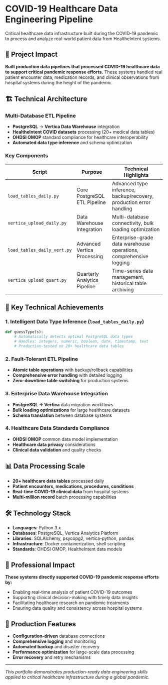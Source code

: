 # COVID-19 Healthcare Data Engineering Pipeline

Critical healthcare data infrastructure built during the COVID-19 pandemic to process and analyze real-world patient data from HealtheIntent systems.

## 🎯 Project Impact

**Built production data pipelines that processed COVID-19 healthcare data to support critical pandemic response efforts.** These systems handled real patient encounter data, medication records, and clinical observations from hospital systems during the height of the pandemic.

## 🏗️ Technical Architecture

### Multi-Database ETL Pipeline
- **PostgreSQL** → **Vertica Data Warehouse** integration
- **HealtheIntent COVID datasets** processing (20+ medical data tables)
- **OHDSI OMOP** standard compliance for healthcare interoperability
- **Automated data type inference** and schema optimization

### Key Components

| Script | Purpose | Technical Highlights |
|--------|---------|---------------------|
| `load_tables_daily.py` | Core PostgreSQL ETL Pipeline | Advanced type inference, backup/recovery, production error handling |
| `vertica_upload_daily.py` | Data Warehouse Integration | Multi-database connectivity, bulk loading optimization |
| `load_tables_daily_vert.py` | Advanced Vertica Processing | Enterprise-grade data warehouse operations, comprehensive logging |
| `vertica_upload_quart.py` | Quarterly Analytics Pipeline | Time-series data management, historical table archiving |

## 🚀 Key Technical Achievements

### 1. **Intelligent Data Type Inference** (`load_tables_daily.py`)
```python
def guessType(s):
    # Automatically detects optimal PostgreSQL data types
    # Handles: integers, numeric, boolean, date, timestamp, text
    # Production-tested on 20+ healthcare data tables
```

### 2. **Fault-Tolerant ETL Pipeline**
- **Atomic table operations** with backup/rollback capabilities
- **Comprehensive error handling** with detailed logging
- **Zero-downtime table switching** for production systems

### 3. **Enterprise Data Warehouse Integration**
- **PostgreSQL → Vertica** data migration workflows
- **Bulk loading optimizations** for large healthcare datasets
- **Schema translation** between database systems

### 4. **Healthcare Data Standards Compliance**
- **OHDSI OMOP** common data model implementation
- **Healthcare data privacy** considerations
- **Clinical data validation** and quality checks

## 📊 Data Processing Scale

- **20+ healthcare data tables** processed daily
- **Patient encounters, medications, procedures, conditions**
- **Real-time COVID-19 clinical data** from hospital systems
- **Multi-million record** batch processing capabilities

## 🛠️ Technology Stack

- **Languages**: Python 3.x
- **Databases**: PostgreSQL, Vertica Analytics Platform
- **Libraries**: SQLAlchemy, psycopg2, vertica-python, pandas
- **Infrastructure**: Docker containerization, shell scripting
- **Standards**: OHDSI OMOP, HealtheIntent data models

## 💼 Professional Impact

**These systems directly supported COVID-19 pandemic response efforts by:**
- Enabling real-time analysis of patient COVID-19 outcomes
- Supporting clinical decision-making with timely data insights
- Facilitating healthcare research on pandemic treatments
- Ensuring data quality and consistency across hospital systems

## 🔧 Production Features

- **Configuration-driven** database connections
- **Comprehensive logging** and monitoring
- **Automated backup** and disaster recovery
- **Performance optimization** for large-scale data processing
- **Error recovery** and retry mechanisms

---

*This portfolio demonstrates production-ready data engineering skills applied to critical healthcare infrastructure during a global pandemic.*

